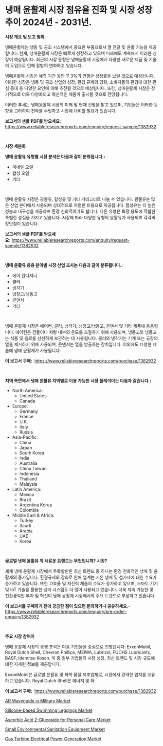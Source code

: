 <p><h1>냉매 윤활제 시장 점유율 진화 및 시장 성장 추이 2024년 - 2031년.</h1></p><p><strong>시장 개요 및 보고 범위</strong></p>
<p><p>냉매윤활제는 냉동 및 공조 시스템에서 중요한 부품으로서 열 전달 및 윤활 기능을 제공합니다. 현재, 냉매윤활제 시장은 빠르게 성장하고 있으며 미래에도 계속해서 이러한 성장이 예상됩니다. 최근의 시장 동향은 냉매윤활제 시장에서 다양한 새로운 제품 및 기술의 도입으로 인해 활발히 변화하고 있습니다. </p><p>냉매윤활제 시장은 예측 기간 동안 11.3%의 연평균 성장률을 보일 것으로 예상됩니다. 이러한 성장은 냉동 및 공조 산업의 성장, 환경 규제의 강화, 소비자들의 환경에 대한 관심 증대 등 다양한 요인에 의해 추진될 것으로 예상됩니다. 또한, 냉매윤활제 시장은 장기적으로 더욱 다양화되고 혁신적인 제품이 출시될 것으로 전망됩니다.</p><p>이러한 추세는 냉매윤활제 시장의 미래 및 현재 전망을 밝고 있으며, 기업들은 이러한 동향을 고려하여 전략을 수립하고 시장에 대비할 필요가 있습니다.</p></p>
<p><strong>보고서의 샘플 PDF를 받으세요:</strong> <a href="https://www.reliableresearchreports.com/enquiry/request-sample/1382932">https://www.reliableresearchreports.com/enquiry/request-sample/1382932</a></p>
<p>&nbsp;</p>
<p><strong>시장 세분화</strong></p>
<p><strong>냉매 윤활유 유형별 시장 분석은 다음과 같이 분류됩니다.:</strong></p>
<p><ul><li>미네랄 오일</li><li>합성 오일</li><li>기타</li></ul></p>
<p>&nbsp;</p>
<p><p>냉매 윤활유 시장은 광물유, 합성유 및 기타 카테고리로 나눌 수 있습니다. 광물유는 많은 산업 분야에서 사용되며 상대적으로 저렴한 비용으로 제공됩니다. 합성유는 더 높은 성능과 내구성을 제공하며 환경 친화적이기도 합니다. 다른 유형은 특정 용도에 적합한 특별한 성질을 가지고 있습니다. 시장에 따라 다양한 유형의 윤활유가 사용되며 각각의 장단점이 있습니다.</p></p>
<p><strong>보고서의 샘플 PDF를 받으세요:</strong>&nbsp;<a href="https://www.reliableresearchreports.com/enquiry/request-sample/1382932">https://www.reliableresearchreports.com/enquiry/request-sample/1382932</a></p>
<p>&nbsp;</p>
<p><strong> 냉매 윤활유 응용 분야별 시장 산업 조사는 다음과 같이 분류됩니다.:</strong></p>
<p><ul><li>에어 컨디셔너</li><li>쿨러</li><li>냉각기</li><li>냉장고/냉동고</li><li>콘덴서</li><li>기타</li></ul></p>
<p>&nbsp;</p>
<p><p>냉매 윤활제 시장은 에어컨, 쿨러, 냉각기, 냉장고/냉동고, 콘덴서 및 기타 제품에 응용됩니다. 에어컨은 건물이나 차량 내부의 온도를 조절하기 위해 사용되며, 냉동고와 냉동고는 식품 및 음료를 신선하게 보관하는 데 사용됩니다. 쿨러와 냉각기는 기계 또는 공장의 열을 제거하기 위해 사용되며, 콘덴서는 열을 방출하는 장치입니다. 이외에도 다양한 제품에 냉매 윤활제가 사용됩니다.</p></p>
<p><strong>이 보고서 구매:</strong>&nbsp; <a href="https://www.reliableresearchreports.com/purchase/1382932">https://www.reliableresearchreports.com/purchase/1382932</a></p>
<p>&nbsp;</p>
<p><strong>지역 측면에서 냉매 윤활유 지역별로 이용 가능한 시장 플레이어는 다음과 같습니다.:</strong></p>
<p><ul>
    <li>
        North America:
        <ul>
            <li>United States</li>
            <li>Canada</li>
        </ul>
    </li>
    <li>
        Europe:
        <ul>
            <li>Germany</li>
            <li>France</li>
            <li>U.K.</li>
            <li>Italy</li>
            <li>Russia</li>
        </ul>
    </li>
    <li>
        Asia-Pacific:
        <ul>
            <li>China</li>
            <li>Japan</li>
            <li>South Korea</li>
            <li>India</li>
            <li>Australia</li>
            <li>China Taiwan</li>
            <li>Indonesia</li>
            <li>Thailand</li>
            <li>Malaysia</li>
        </ul>
    </li>
    <li>
        Latin America:
        <ul>
            <li>Mexico</li>
            <li>Brazil</li>
            <li>Argentina Korea</li>
            <li>Colombia</li>
        </ul>
    </li>
    <li>
        Middle East & Africa:
        <ul>
            <li>Turkey</li>
            <li>Saudi</li>
            <li>Arabia</li>
            <li>UAE</li>
            <li>Korea</li>
        </ul>
    </li>
    </ul></p>
<p>&nbsp;</p>
<p><strong>글로벌 냉매 윤활유 의 새로운 트렌드는 무엇입니까? 시장?</strong></p>
<p><p>세계 냉매 윤활제 시장에서 주목할만한 최신 트렌드 중 하나는 환경 친화적인 냉매 및 윤활제의 증가입니다. 환경규제의 강화로 인해 업계는 저온 냉매 및 첨가제에 대한 수요가 증가하고 있습니다. 또한 고효율 및 저전력 제품의 수요가 증가하고 있으며, 스마트 기기 및 IoT 기술을 활용한 냉매 시스템도 더 많이 사용되고 있습니다. 더욱 지속 가능한 및 친환경적인 투자 및 혁신이 냉매 윤활제 시장에서의 주요 트렌드로 부상하고 있습니다.</p></p>
<p><strong>이 보고서를 구매하기 전에 궁금한 점이 있으면 문의하거나 공유하세요.</strong>- <a href="https://www.reliableresearchreports.com/enquiry/pre-order-enquiry/1382932">https://www.reliableresearchreports.com/enquiry/pre-order-enquiry/1382932</a></p>
<p>&nbsp;</p>
<p><strong>주요 시장 참여자</strong></p>
<p><p>냉매 윤활제 시장의 경쟁 분석은 다음 기업들을 중심으로 진행됩니다: ExxonMobil, Royal Dutch Shell, Chevron Phillips, MEIWA, Lubrizol, FUCHS Lubricants, BASF, Idemitsu Kosan. 이 중 일부 기업들의 시장 성장, 최신 트렌드 및 시장 규모에 대한 자세한 정보를 제공합니다.</p><p>ExxonMobil은 글로벌 윤활유 및 화학 물질 제조업체로, 시장에서 강력한 입지를 보유하고 있습니다. Royal Dutch Shell은 에너지 및 화</p></p>
<p><strong>이 보고서 구매:</strong>&nbsp;&nbsp;<a href="https://www.reliableresearchreports.com/purchase/1382932">https://www.reliableresearchreports.com/purchase/1382932</a></p>
<p><p><a href="https://view.publitas.com/reportprime-1/ar-waveguide-in-military-market-size-growth-outlook-from-2024-to-2031-projecting-at-markets-trends-analysis-by-application-regional-outlook-and-revenue/">AR Waveguide in Military Market</a></p><p><a href="https://view.publitas.com/reportprime-1/silicone-based-swimming-leggings-market-analysis-and-market-size-global-industry-overview-market-segmentation-and-forecast-2024-to-2031/">Silicone-based Swimming Leggings Market</a></p><p><a href="https://github.com/Sinjinluong3e0awx2m195k76/Market-Research-Report-List-1/blob/main/ascorbic-acid-2-glucoside-for-personal-care-market.md">Ascorbic Acid 2-Glucoside for Personal Care Market</a></p><p><a href="https://github.com/shotows/Market-Research-Report-List-1/blob/main/small-environmental-sanitation-equipment-market.md">Small Environmental Sanitation Equipment Market</a></p><p><a href="https://metal-farmhouse-e95.notion.site/Gas-Turbine-Electrical-Power-Generation-Market-Offers-Provide-Insightful-Data-for-the-Time-Period-fr-2c1059d35e3d4714a8e05def4593732c">Gas Turbine Electrical Power Generation Market</a></p></p>
